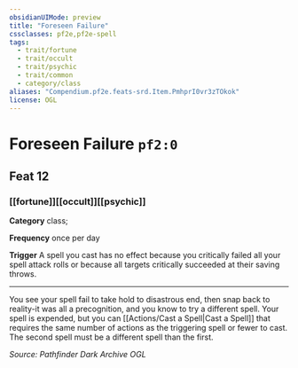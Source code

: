 ```yaml
---
obsidianUIMode: preview
title: "Foreseen Failure"
cssclasses: pf2e,pf2e-spell
tags:
  - trait/fortune
  - trait/occult
  - trait/psychic
  - trait/common
  - category/class
aliases: "Compendium.pf2e.feats-srd.Item.PmhprI0vr3zTOkok"
license: OGL
---
```

# Foreseen Failure `pf2:0`
## Feat 12
### [[fortune]][[occult]][[psychic]]

**Category** class; 




**Frequency** once per day

**Trigger** A spell you cast has no effect because you critically failed all your spell attack rolls or because all targets critically succeeded at their saving throws.

* * *

You see your spell fail to take hold to disastrous end, then snap back to reality-it was all a precognition, and you know to try a different spell. Your spell is expended, but you can [[Actions/Cast a Spell|Cast a Spell]] that requires the same number of actions as the triggering spell or fewer to cast. The second spell must be a different spell than the first.

*Source: Pathfinder Dark Archive*
*OGL*